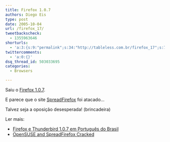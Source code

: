```yaml
---
title: Firefox 1.0.7
authors: Diego Eis
type: post
date: 2005-10-04
url: /firefox_17/
tweetbackscheck:
  - 1355963646
shorturls:
  - 'a:3:{s:9:"permalink";s:34:"http://tableless.com.br/firefox_17";s:7:"tinyurl";s:26:"http://tinyurl.com/3js5psy";s:4:"isgd";s:19:"http://is.gd/nSJywK";}'
twittercomments:
  - 'a:0:{}'
dsq_thread_id: 503033695
categories:
  - Browsers

---
```

Saiu o [Firefox 1.0.7][1].
  
E parece que o site [SpreadFirefox][2] foi atacado&#8230;
  
Talvez seja a oposição desesperada! (brincadeira) 

Ler mais:

  * [Firefox e Thunderbird 1.0.7 em Português do Brasil][3]
  * [OpenSUSE and SpreadFirefox Cracked][4]

 [1]: http://www.mozilla.org/products/firefox/all.html
 [2]: http://www.spreadfirefox.com/
 [3]: http://br-linux.org/linux/?q=node/1906
 [4]: http://www.osnews.com/comment.php?news_id=12086